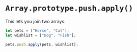 # `Array.prototype.push.apply()`

This lets you join two arrays.

```js
let pets = ["Horse", "Cat"];
let wishlist = ["Dog", "Fish"];

pets.push.apply(pets, wishlist); 
```
